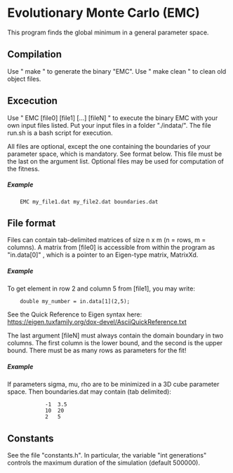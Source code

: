 # Evolutionary Monte Carlo (EMC)
This program finds the global minimum in a general parameter
space.

## Compilation 
Use " make " to generate the binary "EMC". 
Use " make clean " to clean old object files.


## Excecution  
Use " EMC [file0] [file1] [...] [fileN] " to execute the 
binary EMC with your own input files listed.
Put your input files in a folder "./indata/".
The file run.sh is a bash script for execution.
 
                
All files are optional, except the one containing the
boundaries of your parameter space, which is
mandatory. See format below. This file must be the last
on the argument list.
Optional files may be used for computation of the fitness.
                
##### Example
        EMC my_file1.dat my_file2.dat boundaries.dat

                 
                
## File format
Files can contain tab-delimited matrices of size n x m
(n = rows, m = columns).
A matrix from [file0] is accessible from within the 
program as  "in.data[0]"  , which is a pointer to
an Eigen-type matrix, MatrixXd.
    
##### Example
To get element in row 2 and column 5 from 
[file1], you may write:
                
        double my_number = in.data[1](2,5);
                       
See the Quick Reference to Eigen syntax here:
https://eigen.tuxfamily.org/dox-devel/AsciiQuickReference.txt


The last argument [fileN] must always contain the domain
boundary in two columns. The first column is the lower 
bound, and the second is the upper bound.
There must be as many rows as parameters for the fit!

##### Example 
If parameters sigma, mu, rho are to be minimized
in a 3D cube parameter space. Then boundaries.dat may 
contain (tab delimited):
                        
                -1  3.5
                10  20
                2   5


## Constants
See the file "constants.h". In particular, the 
variable "int generations" controls the maximum duration
of the simulation (default 500000).